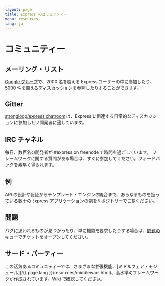 ```yaml
---
layout: page
title: Express のコミュニティー
menu: resources
lang: ja
---
```

<!---
 Copyright (c) 2016 StrongLoop, IBM, and Express Contributors
 License: MIT
-->

# コミュニティー

## メーリング・リスト

[Google グループ](https://groups.google.com/group/express-js)で、2000 名を超える Express ユーザーの中に参加したり、5000 件を超えるディスカッションを参照したりすることができます。

## Gitter

[strongloop/express chatroom](https://gitter.im/strongloop/express) は、Express に関連する日常的なディスカッションに参加したい開発者に適しています。

## IRC チャネル

毎日、数百名の開発者が #express on freenode で時間を過ごしています。
フレームワークに関する質問がある場合は、すぐに参加してください。フィードバックを素早く得られます。

## 例

API の設計や認証からテンプレート・エンジンの統合まで、あらゆるものを扱っている数十の Express アプリケーションの[例](https://github.com/strongloop/express/tree/master/examples)をリポジトリーでご覧ください。

## 問題

バグに思われるものが見つかったり、単に機能を要求したりする場合は、[問題のキュー](https://github.com/strongloop/express/issues)でチケットをオープンしてください。

## サード・パーティー

この活気あるコミュニティーでは、さまざまな拡張機能、[ミドルウェア・モジュール](/{{ page.lang }}/resources/middleware.html)、高水準のフレームワークが作成されています。[Wiki](https://github.com/strongloop/express/wiki) で確認してください。

